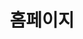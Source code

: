 ---
title: "홈페이지"
type: landing

sections:
  - block: slider
    content:
      slides:
        - title: ""
          background:
            image:
              filename: slide1.jpeg
              fit: cover
              position: center
        - title: ""
          background:
            image:
              filename: slide2.jpeg
              fit: cover
              position: center
        - title: ""
          background:
            image:
              filename: slide3.jpeg
              fit: cover
              position: center
    design:
      slide_height: "400px"
      interval: 4000
      is_fullscreen: false

  - block: about.avatar
    content:
      username: admin
      text: |
        👋 안녕하세요! 전북대학교 컴퓨터인공지능학부 3학년 **안상아**입니다.
        <br>아래에서 제 포트폴리오를 확인해보세요!
  
  - block: collection
    content:
      title: "프로젝트"
      filters:
        folders: ["project"]
      count: 9
      sort_by: date
      sort_ascending: false
---